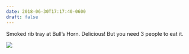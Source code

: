 ```yaml
---
date: 2018-06-30T17:17:40-0600
draft: false
---
```


Smoked rib tray at Bull’s Horn. Delicious! But you need 3 people to eat it.

![](/images/2018/b14d1da840.jpg)

